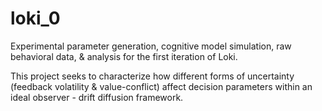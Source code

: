# loki_0

Experimental parameter generation, cognitive model simulation, raw behavioral data, &amp; analysis for the first iteration of Loki. 

This project seeks to characterize how different forms of uncertainty (feedback volatility & value-conflict) affect decision parameters within an ideal observer - drift diffusion framework. 
